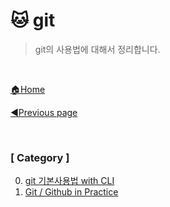 # :cat: git

> git의 사용법에 대해서 정리합니다.

<br>

[🏠Home](https://github.com/batboy118/Study_Note)

[◀Previous page ](../README.md)

<br>

### [ Category ]

0. [git 기본사용법 with CLI](00.git_기본사용법_with_CLI.md)
1. [Git / Github in Practice](01.git_github_in_practice.md)
